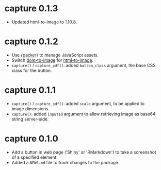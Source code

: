 # capture 0.1.3

* Updated html-to-image to 1.10.8.


# capture 0.1.2

* Use [{packer}](https://github.com/JohnCoene/packer) to manage JavaScript assets.
* Switch [dom-to-image](https://github.com/tsayen/dom-to-image) for [html-to-image](https://github.com/bubkoo/html-to-image).
* `capture()` / `capture_pdf()`: added `button_class` argument, the base CSS class for the button.


# capture 0.1.1

* `capture()` / `capture_pdf()`: added `scale` argument, to be applied to image dimensions.
* `capture()`: added `inputId` argument to allow retrieving image as base64 string server-side.


# capture 0.1.0

* Add a button in web page ('Shiny' or 'RMarkdown') to take a screenshot of a specified element.
* Added a `NEWS.md` file to track changes to the package.
